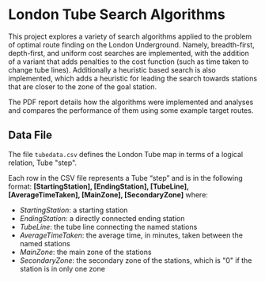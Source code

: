 
# London Tube Search Algorithms

This project explores a variety of search algorithms applied to the problem of optimal route finding on the London Underground. Namely, breadth-first, depth-first, and uniform cost searches are implemented, with the addition of a variant that adds penalties to the cost function (such as time taken to change tube lines). Additionally a heuristic based search is also implemented, which adds a heuristic for leading the search towards stations that are closer to the zone of the goal station.

The PDF report details how the algorithms were implemented and analyses and compares the performance of them using some example target routes.

## Data File

The file `tubedata.csv` defines the London Tube map in terms of a logical relation, Tube "step". 


Each row in the CSV file represents a Tube “step” and is in the following format:
**[StartingStation], [EndingStation], [TubeLine], [AverageTimeTaken], [MainZone], [SecondaryZone]**
where:
* *StartingStation*: a starting station
* *EndingStation*: a directly connected ending station
* *TubeLine*: the tube line connecting the named stations
* *AverageTimeTaken*: the average time, in minutes, taken between the named stations
* *MainZone*: the main zone of the stations
* *SecondaryZone*: the secondary zone of the stations, which is "0" if the station is in only one zone



